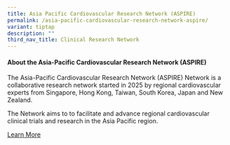 ```yaml
---
title: Asia Pacific Cardiovascular Research Network (ASPIRE)
permalink: /asia-pacific-cardiovascular-research-network-aspire/
variant: tiptap
description: ""
third_nav_title: Clinical Research Network
---
```

<p></p>
<h4><strong>About the Asia-Pacific Cardiovascular Research Network (ASPIRE)</strong></h4>
<p>The Asia-Pacific Cardiovascular Research Network (ASPIRE) Network is a
collaborative research network started in 2025 by regional cardiovascular
experts from Singapore, Hong Kong, Taiwan, South Korea, Japan and New Zealand.</p>
<p>The Network aims to to facilitate and advance regional cardiovascular
clinical trials and research in the Asia Pacific region.</p>
<p><a href="/about-us/" rel="noopener nofollow" target="_blank">Learn More</a>
</p>